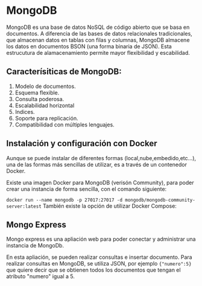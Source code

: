 # MongoDB
MongoDB es una base de datos NoSQL de código abierto que se basa en documentos. A diferencia de las bases de datos relacionales tradicionales, que almacenan datos en tablas con filas y columnas, MongoDB almacene los datos en documentos BSON (una forma binaria de JSON).
Esta estrucutura de alamacenamiento permite mayor flexibilidad y escabilidad.
## Caracterísiticas de MongoDB:
1. Modelo de documentos.
2. Esquema flexible.
3. Consulta poderosa.
4. Escalabilidad horizontal
5. Indices.
6. Soporte para replicación.
7. Compatibilidad con múltiples lenguajes.
## Instalación y configuración con Docker
Aunque se puede instalar de diferentes formas (local,nube,embedido,etc...), una de las formas más sencillas de utilizar, es a través de un contenedor Docker.

Existe una imagen Docker para MongoDB (verisón Community), para poder crear una instancia de forma sencilla, con el comando siguiente:

``` docker run --name mongodb -p 27017:27017 -d mongodb/mongodb-community-server:latest ```
También existe la opción de utilizar Docker Compose:

## Mongo Express 
Mongo express es una apliación web para poder conectar y administrar una instancia de MongoDb.

En esta apliación, se pueden realizar consultas e insertar documento.
Para realizar consultas en MongoDB, se utiliza JSON, por ejemplo ```{"numero":5}``` que quiere decir que se obtienen todos los documentos que tengan el atributo "numero" igual a 5.